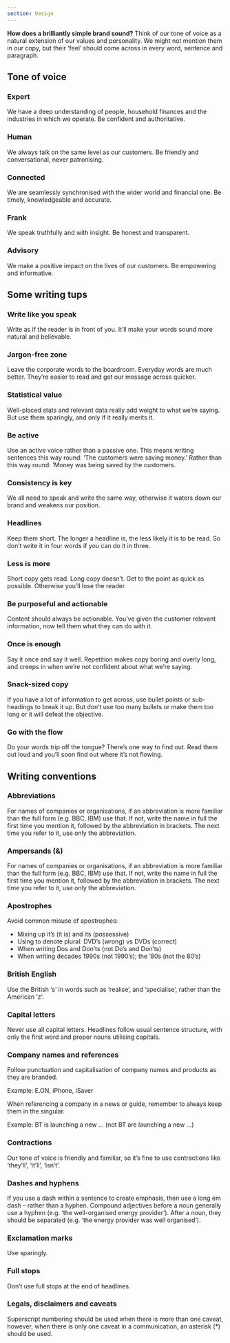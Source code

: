 ```yaml
---
section: Design
---
```


**How does a brilliantly simple brand sound?** Think of our tone of voice as a natural extension of our values and personality. We might not mention them in our copy, but their ‘feel’ should come across in every word, sentence and paragraph.

Tone of voice
---

### Expert
We have a deep understanding of people, household finances and the industries in which we operate. Be confident and authoritative.

### Human
We always talk on the same level as our customers. Be friendly and conversational, never patronising.

### Connected
We are seamlessly synchronised with the wider world and financial one. Be timely, knowledgeable and accurate.

### Frank
We speak truthfully and with insight. Be honest and transparent.

### Advisory
We make a positive impact on the lives of our customers. Be empowering and informative.

Some writing tups
---

### Write like you speak
Write as if the reader is in front of you. It’ll make your words sound more natural and believable.

### Jargon-free zone
Leave the corporate words to the boardroom. Everyday words are much better. They’re easier to read and get our message across quicker.

### Statistical value
Well-placed stats and relevant data really add weight to what we’re saying. But use them sparingly, and only if it really merits it.

### Be active
Use an active voice rather than a passive one. This means writing sentences this way round: ‘The customers were saving money.’ Rather than this way round: ‘Money was being saved by the customers.

### Consistency is key
We all need to speak and write the same way, otherwise it waters down our brand and weakens our position.

### Headlines
Keep them short. The longer a headline is, the less likely it is to be read. So don’t write it in four words if you can do it in three.

### Less is more
Short copy gets read. Long copy doesn’t. Get to the point as quick as possible. Otherwise you’ll lose the reader.

### Be purposeful and actionable
Content should always be actionable. You’ve given the customer relevant information, now tell them what they can do with it.
   
### Once is enough
Say it once and say it well. Repetition makes copy boring and overly long, and creeps in when we’re not confident about what we’re saying.

### Snack-sized copy
If you have a lot of information to get across, use bullet points or sub-headings to break it up. But don’t use too many bullets or make them too long or it will defeat the objective.

### Go with the flow
Do your words trip off the tongue? There’s one way to find out. Read them out loud and you’ll soon find out where it’s not flowing.

Writing conventions
---

### Abbreviations
For names of companies or organisations, if an abbreviation is more familiar than the full form (e.g. BBC, IBM) use that. If not, write the name in full the first time you mention it, followed by the abbreviation in brackets. The next time you refer to it, use only the abbreviation.

### Ampersands (&)
For names of companies or organisations, if an abbreviation is more familiar than the full form (e.g. BBC, IBM) use that. If not, write the name in full the first time you mention it, followed by the abbreviation in brackets. The next time you refer to it, use only the abbreviation.

### Apostrophes
Avoid common misuse of apostrophes:

- Mixing up it’s (it is) and its (possessive)
- Using to denote plural: DVD’s (wrong) vs DVDs (correct)
- When writing Dos and Don’ts (not Do’s and Don’ts)
- When writing decades 1990s (not 1990’s); the ’80s (not the 80’s)

### British English
Use the British ‘s’ in words such as ‘realise’, and ‘specialise’, rather than the American ‘z’.

### Capital letters
Never use all capital letters. Headlines follow usual sentence structure, with only the first word and proper nouns utilising capitals.

### Company names and references
Follow punctuation and capitalisation of company names and products as they are branded.

Example: E.ON, iPhone, iSaver

When referencing a company in a news or guide, remember to always keep them in the singular.

Example: BT is launching a new ... (not BT are launching a new ...)

### Contractions
Our tone of voice is friendly and familiar, so it’s fine to use contractions like ‘they’ll’, ‘it’ll’, ‘isn’t’.

### Dashes and hyphens
If you use a dash within a sentence to create emphasis, then use a long em dash – rather than a hyphen.
Compound adjectives before a noun generally use a hyphen (e.g. ‘the well-organised energy provider’). After a noun, they should be separated (e.g. ‘the energy provider was well organised’).

### Exclamation marks
Use sparingly.

### Full stops
Don’t use full stops at the end of headlines.

### Legals, disclaimers and caveats
Superscript numbering should be used when there is more than one caveat, however, when there is only one caveat in a communication, an asterisk (*) should be used.
